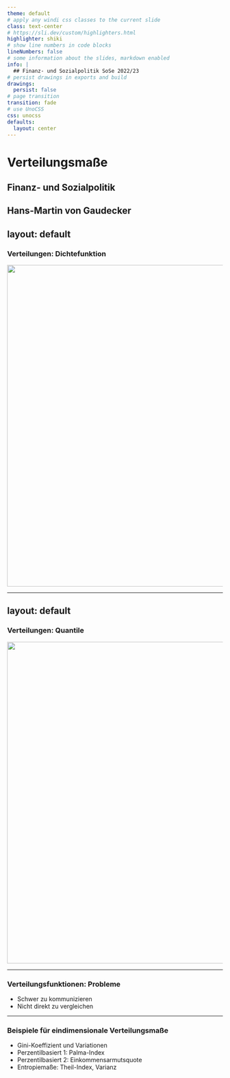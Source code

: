 ```yaml
---
theme: default
# apply any windi css classes to the current slide
class: text-center
# https://sli.dev/custom/highlighters.html
highlighter: shiki
# show line numbers in code blocks
lineNumbers: false
# some information about the slides, markdown enabled
info: |
  ## Finanz- und Sozialpolitik SoSe 2022/23
# persist drawings in exports and build
drawings:
  persist: false
# page transition
transition: fade
# use UnoCSS
css: unocss
defaults:
  layout: center
---
```


# Verteilungsmaße

## Finanz- und Sozialpolitik

Hans-Martin von Gaudecker
---
layout: default
---
### Verteilungen: Dichtefunktion

<center>
<img src="dichte.svg" width=750>
</center>


---
layout: default
---
### Verteilungen: Quantile

<center>
<img src="quantile.svg" width=750>
</center>


---
### Verteilungsfunktionen: Probleme

- Schwer zu kommunizieren
- Nicht direkt zu vergleichen

---
### Beispiele für eindimensionale Verteilungsmaße

- Gini-Koeffizient und Variationen
- Perzentilbasiert 1: Palma-Index
- Perzentilbasiert 2: Einkommensarmutsquote
- Entropiemaße: Theil-Index, Varianz
